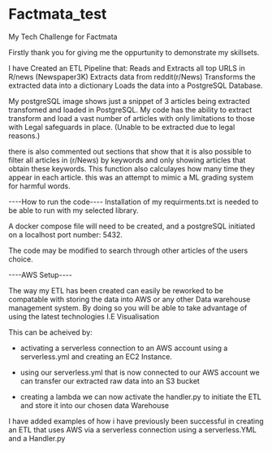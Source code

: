 # Factmata_test
My Tech Challenge for Factmata

Firstly thank you for giving me the oppurtunity to demonstrate my skillsets.

I have Created an ETL Pipeline that:
Reads and Extracts all top URLS in R/news (Newspaper3K)
Extracts data from reddit(r/News)
Transforms the extracted data into a dictionary
Loads the data into a PostgreSQL Database.

My postgreSQL image shows just a snippet of 3 articles being extracted transfomed and loaded in PostgreSQL.
My code has the ability to extract transform and load a vast number of articles with only limitations to those
with Legal safeguards in place. (Unable to be extracted due to legal reasons.)

there is also commented out sections that show that it is also possible 
to filter all articles in (r/News) by keywords and only showing articles 
that obtain these keywords. This function also calculayes how many time they appear in each article.
this was an attempt to mimic a ML grading system for harmful words.

----How to run the code----
Installation of my requirments.txt is needed to be able to run with my selected library.

A docker compose file will need to be created, and a postgreSQL initiated
on a localhost port number: 5432.

The code may be modified to search through other articles of the users choice.

----AWS Setup----

The way my ETL has been created can easily be reworked to be compatable
with storing the data into AWS or any other Data warehouse management system.
By doing so you will be able to take advantage of using the latest technologies I.E Visualisation

This can be acheived by:
- activating a serverless connection to an AWS account using a serverless.yml and creating an EC2 Instance.

- using our serverless.yml that is now connected to our AWS account we can transfer our extracted raw data into an S3 bucket

- creating a lambda we can now activate the handler.py to initiate the ETL and store it into our chosen data Warehouse

I have added examples of how i have previously been successful in creating an ETL that uses
AWS via a serverless connection using a serverless.YML and a Handler.py

